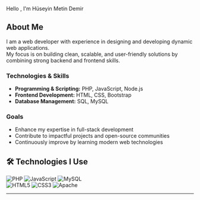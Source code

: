 Hello , I'm Hüseyin Metin Demir

## About Me

I am a web developer with experience in designing and developing dynamic web applications.  
My focus is on building clean, scalable, and user-friendly solutions by combining strong backend and frontend skills.  

### Technologies & Skills
- **Programming & Scripting:** PHP, JavaScript, Node.js  
- **Frontend Development:** HTML, CSS, Bootstrap  
- **Database Management:** SQL, MySQL  

### Goals
- Enhance my expertise in full-stack development  
- Contribute to impactful projects and open-source communities  
- Continuously improve by learning modern web technologies    



## 🛠️ Technologies I Use
![PHP](https://img.shields.io/badge/PHP-777BB4?style=for-the-badge&logo=php&logoColor=white) 
![JavaScript](https://img.shields.io/badge/JavaScript-323330?style=for-the-badge&logo=javascript&logoColor=F7DF1E)
![MySQL](https://img.shields.io/badge/MySQL-005C84?style=for-the-badge&logo=mysql&logoColor=white)  
![HTML5](https://img.shields.io/badge/HTML5-E34F26?style=for-the-badge&logo=html5&logoColor=white) 
![CSS3](https://img.shields.io/badge/CSS3-1572B6?style=for-the-badge&logo=css3&logoColor=white)
![Apache](https://img.shields.io/badge/Apache-D22128?style=for-the-badge&logo=apache&logoColor=white)

---

